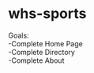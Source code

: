 # whs-sports </br>

Goals: </br>
-Complete Home Page </br>
-Complete Directory </br>
-Complete About </br>
